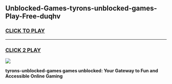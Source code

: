 
## Unblocked-Games-tyrons-unblocked-games-Play-Free-duqhv
<h3>
<a href="https://premium76.site?title=tyrons-unblocked-games&ref=23A">CLICK TO PLAY</a></h3>
<hr>

<h3>
<a href="https://premium76.site?title=tyrons-unblocked-games&ref=23A">CLICK 2 PLAY</a>
  
</h3>

<a href="https://premium76.site?title=tyrons-unblocked-games&ref=23A"><img src="https://clearcache.store/games.png"></a>


**tyrons-unblocked-games games unblocked: Your Gateway to Fun and Accessible Online Gaming**
